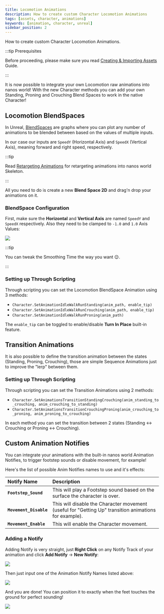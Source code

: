 ```yaml
---
title: Locomotion Animations
description: How to create custom Character Locomotion Animations
tags: [assets, character, animations]
keywords: [animation, character, unreal]
sidebar_position: 2
---
```



How to create custom Character Locomotion Animations.


:::tip Prerequisites

Before proceeding, please make sure you read [Creating & Importing Assets](/assets-modding/creating-assets/importing-assets.md) Guide.

:::

It is now possible to integrate your own Locomotion raw animations into nanos world! With the new Character methods you can add your own Standing, Proning and Crouching Blend Spaces to work in the native Character!


## Locomotion BlendSpaces

In Unreal, [BlendSpaces](https://docs.unrealengine.com/5.0/en-US/blend-spaces-in-unreal-engine/) are graphs where you can plot any number of animations to be blended between based on the values of multiple inputs.

In our case our inputs are `SpeedY` (Horizontal Axis) and `SpeedX` (Vertical Axis), meaning forward and right speed, respectively.

<VideoExternal path="/docs/assets-modding/character-locomotion-01.webm" />

:::tip

Read [Retargeting Animations](/assets-modding/creating-assets/animations/characters/retargeting-animations.md) for retargeting animations into nanos world Skeleton.

:::


All you need to do is create a new **Blend Space 2D** and drag'n drop your animations on it.


### BlendSpace Configuration

First, make sure the **Horizontal** and **Vertical Axis** are named `SpeedY` and `SpeedX` respectively. Also they need to be clamped to `-1.0` and `1.0` Axis Values:

![](/img/docs/character-locomotion-01.webp)


:::tip

You can tweak the Smoothing Time the way you want 😉.

:::


### Setting up Through Scripting

Through scripting you can set the Locomotion BlendSpace Animation using 3 methods:

- `Character.SetAnimationIdleWalkRunStanding(anim_path, enable_tip)`
- `Character.SetAnimationIdleWalkRunCrouching(anim_path, enable_tip)`
- `Character.SetAnimationIdleWalkRunProning(anim_path)`

The `enable_tip` can be toggled to enable/disable **Turn In Place** built-in feature.


## Transition Animations

It is also possible to define the transition animation between the states (Standing, Proning, Crouching), those are simple Sequence Animations just to improve the "lerp" between them.

### Setting up Through Scripting

Through scripting you can set the Transition Animations using 2 methods:

- `Character.SetAnimationsTransitionStandingCrouching(anim_standing_to_crouching, anim_crouching_to_standing)`
- `Character.SetAnimationsTransitionCrouchingProning(anim_crouching_to_proning, anim_proning_to_crouching)`

In each method you can set the transition between 2 states (Standing <-> Crouching or Proning <-> Crouching).


## Custom Animation Notifies

You can integrate your animations with the built-in nanos world Animation Notifies, to trigger footstep sounds or disable movement, for example!

Here's the list of possible Anim Notifies names to use and it's effects:


| Notify Name | Description |
| :--- | :--- |
| **`Footstep_Sound`** | This will play a Footstep sound based on the surface the character is over. |
| **`Movement_Disable`** | This will disable the Character movement (useful for "Getting Up" transition animations for example). |
| **`Movement_Enable`** | This will enable the Character movement. |


### Adding a Notify

Adding Notify is very straight, just **Right Click** on any Notify Track of your animation and click **Add Notify** -> **New Notify**:

![](/img/docs/anim-notify-01.webp)

Then just input one of the Animation Notify Names listed above:

![](/img/docs/anim-notify-02.webp)

And you are done! You can position it to exactly when the feet touches the ground for perfect sounding!

![](/img/docs/anim-notify-03.webp)